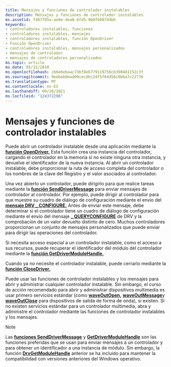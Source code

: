 ```yaml
---
title: Mensajes y funciones de controlador instalables
description: Mensajes y funciones de controlador instalables
ms.assetid: f487705a-ae8e-4ea8-bfd5-9b0f6087ddbb
keywords:
- controladores instalables, funciones
- controladores instalables, mensajes
- controladores instalables, función OpenDriver
- Función OpenDriver
- controladores instalables, mensajes personalizados
- mensajes de controlador
- mensajes de controladores personalizados
ms.topic: article
ms.date: 05/31/2018
ms.openlocfilehash: c66e6ebaac73bf8eb779119750cb390481152c3f
ms.sourcegitcommit: 9eebab0ead09cecdbc24f5f84d56c8b6a7c22736
ms.translationtype: MT
ms.contentlocale: es-ES
ms.lasthandoff: 09/10/2021
ms.locfileid: "124372296"
---
```

# <a name="installable-driver-functions-and-messages"></a>Mensajes y funciones de controlador instalables

Puede abrir un controlador instalable desde una aplicación mediante la [**función OpenDriver.**](/windows/win32/api/mmiscapi/nf-mmiscapi-opendriver) Esta función crea una instancia del controlador, cargando el controlador en la memoria si no existe ninguna otra instancia, y devuelve el identificador de la nueva instancia. Al abrir un controlador instalable, debe proporcionar la ruta de acceso completa del controlador o los nombres de la clave del Registro y el valor asociados al controlador.

Una vez abierto un controlador, puede dirigirlo para que realice tareas mediante la [**función SendDriverMessage**](/windows/win32/api/mmiscapi/nf-mmiscapi-senddrivermessage) para enviar mensajes de controlador al controlador. Por ejemplo, puede dirigir al controlador para que muestre su cuadro de diálogo de configuración mediante el envío del [**mensaje DRV \_ CONFIGURE.**](drv-configure.md) Antes de enviar este mensaje, debe determinar si el controlador tiene un cuadro de diálogo de configuración mediante el envío del mensaje [**\_ QUERYCONFIGURE**](drv-queryconfigure.md) de DRV y la comprobación de un valor devuelto distinto de cero. Muchos controladores proporcionan un conjunto de mensajes personalizados que puede enviar para dirigir las operaciones del controlador.

Si necesita acceso especial a un controlador instalable, como el acceso a sus recursos, puede recuperar el identificador del módulo del controlador mediante la [**función GetDriverModuleHandle.**](/windows/win32/api/mmiscapi/nf-mmiscapi-getdrivermodulehandle)

Cuando ya no necesite el controlador instalable, puede cerrarlo mediante la [**función CloseDriver.**](/windows/win32/api/mmiscapi/nf-mmiscapi-closedriver)

Puede usar las funciones de controlador instalables y los mensajes para abrir y administrar cualquier controlador instalable. Sin embargo, el curso de acción recomendado para abrir y administrar dispositivos multimedia es usar primero servicios estándar (como [**waveOutOpen,**](/windows/win32/api/mmeapi/nf-mmeapi-waveoutopen) [**waveOutMessage**](/windows/win32/api/mmeapi/nf-mmeapi-waveoutmessage)y [**waveOutClose**](/windows/win32/api/mmeapi/nf-mmeapi-waveoutclose) para dispositivos de salida de forma de onda), si existen. Si no existen servicios estándar para un controlador multimedia, abra y administre el controlador mediante las funciones de controlador instalables y los mensajes.

> [!Note]  
> Las [**funciones SendDriverMessage**](/windows/win32/api/mmiscapi/nf-mmiscapi-senddrivermessage) y [**GetDriverModuleHandle**](/windows/win32/api/mmiscapi/nf-mmiscapi-getdrivermodulehandle) son las funciones preferidas que se usan para enviar mensajes a un controlador y para obtener un identificador a una instancia de módulo. Sin embargo, la función [**DrvGetModuleHandle**](/windows/win32/api/mmiscapi/nf-mmiscapi-drvgetmodulehandle) anterior se ha incluido para mantener la compatibilidad con versiones anteriores del Windows operativo.

 

 

 